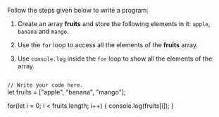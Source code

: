 Follow the steps given below
to write a program:

1. Create an array **fruits**
and
store the following elements in it:
`apple`, `banana` and `mango`.

2. Use the `for` loop to
access all the elements
of the **fruits** array.

3. Use `console.log` 
inside the `for` loop
to show all the elements
of the array.

<Editor lang="javascript" type="exercise">
<code>
// Write your code here.
</code>

<solution>
let fruits = ["apple", "banana", "mango"];

for(let i = 0; i < fruits.length; i++) {
  console.log(fruits[i]);
}
</solution>
</Editor>